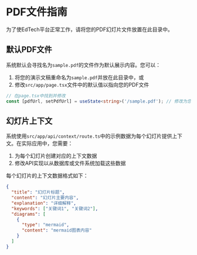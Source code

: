 # PDF文件指南

为了使EdTech平台正常工作，请将您的PDF幻灯片文件放置在此目录中。

## 默认PDF文件

系统默认会寻找名为`sample.pdf`的文件作为默认展示内容。您可以：

1. 将您的演示文稿重命名为`sample.pdf`并放在此目录中，或
2. 修改`src/app/page.tsx`文件中的默认值以指向您的PDF文件

```typescript
// 在page.tsx中找到并修改
const [pdfUrl, setPdfUrl] = useState<string>('/sample.pdf'); // 修改为您的PDF文件名
```

## 幻灯片上下文

系统使用`src/app/api/context/route.ts`中的示例数据为每个幻灯片提供上下文。在实际应用中，您需要：

1. 为每个幻灯片创建对应的上下文数据
2. 修改API实现以从数据库或文件系统加载这些数据

每个幻灯片的上下文数据格式如下：

```json
{
  "title": "幻灯片标题",
  "content": "幻灯片主要内容",
  "explanation": "详细解释",
  "keywords": ["关键词1", "关键词2"],
  "diagrams": [
    {
      "type": "mermaid",
      "content": "mermaid图表内容"
    }
  ]
}
``` 